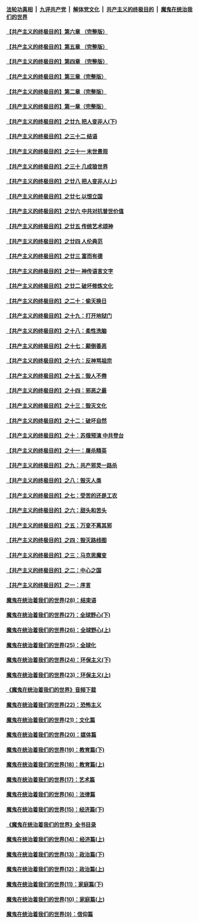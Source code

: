 ####  [法轮功真相](../../../../basic/blob/master/README.md?t=04112201) &nbsp;|&nbsp; [九评共产党](../../../../9ping.md/blob/master/README.md?t=04112201) &nbsp;|&nbsp; [解体党文化](../../../../jtdwh.md/blob/master/README.md?t=04112201)  &nbsp;|&nbsp; [共产主义的终极目的](../../../../gczydzjmd.md/blob/master/README.md?t=04112201) &nbsp;|&nbsp; [魔鬼在统治我们的世界](../../../../mgztzwmdsj.md/blob/master/README.md?t=04112201) 

#### [【共产主义的终极目的】第六章 （完整版）](../pages/nsc422/n11428913.md?t=04112201) 

#### [【共产主义的终极目的】第五章 （完整版）](../pages/nsc422/n11428912.md?t=04112201) 

#### [【共产主义的终极目的】第四章 （完整版）](../pages/nsc422/n11428907.md?t=04112201) 

#### [【共产主义的终极目的】第三章（完整版）](../pages/nsc422/n11428848.md?t=04112201) 

#### [【共产主义的终极目的】第二章（完整版）](../pages/nsc422/n11428831.md?t=04112201) 

#### [【共产主义的终极目的】第一章（完整版）](../pages/nsc422/n11417651.md?t=04112201) 

#### [【共产主义的终极目的】之廿九 把人变非人(下)](../pages/nsc422/n11344140.md?t=04112201) 

#### [【共产主义的终极目的】之三十二 结语](../pages/nsc422/n11360535.md?t=04112201) 

#### [【共产主义的终极目的】之三十一 末世景观](../pages/nsc422/n11351129.md?t=04112201) 

#### [【共产主义的终极目的】之三十 几成狼世界](../pages/nsc422/n11348280.md?t=04112201) 

#### [【共产主义的终极目的】之廿八 把人变非人(上)](../pages/nsc422/n11340492.md?t=04112201) 

#### [【共产主义的终极目的】之廿七 以恨立国](../pages/nsc422/n11336944.md?t=04112201) 

#### [【共产主义的终极目的】之廿六 中共对抗普世价值](../pages/nsc422/n11324785.md?t=04112201) 

#### [【共产主义的终极目的】之廿五 传统艺术颂神](../pages/nsc422/n11296396.md?t=04112201) 

#### [【共产主义的终极目的】之廿四 人伦典范](../pages/nsc422/n11296397.md?t=04112201) 

#### [【共产主义的终极目的】之廿三 富而有德](../pages/nsc422/n11283598.md?t=04112201) 

#### [【共产主义的终极目的】之廿一 神传语言文字](../pages/nsc422/n11263265.md?t=04112201) 

#### [【共产主义的终极目的】之廿二 破坏修炼文化](../pages/nsc422/n11245728.md?t=04112201) 

#### [【共产主义的终极目的】之二十：偷天换日](../pages/nsc422/n11238846.md?t=04112201) 

#### [【共产主义的终极目的】之十九：打开地狱门](../pages/nsc422/n11206376.md?t=04112201) 

#### [【共产主义的终极目的】之十八：柔性洗脑](../pages/nsc422/n11199994.md?t=04112201) 

#### [【共产主义的终极目的】之十七：颠倒善恶](../pages/nsc422/n11179782.md?t=04112201) 

#### [【共产主义的终极目的】之十六：反神骂祖宗](../pages/nsc422/n11166798.md?t=04112201) 

#### [【共产主义的终极目的】之十五：毁人不倦](../pages/nsc422/n11166792.md?t=04112201) 

#### [【共产主义的终极目的】之十四：邪恶之最](../pages/nsc422/n11150249.md?t=04112201) 

#### [【共产主义的终极目的】之十三：毁灭文化](../pages/nsc422/n11135227.md?t=04112201) 

#### [【共产主义的终极目的】之十二：破坏自然](../pages/nsc422/n11135214.md?t=04112201) 

#### [【共产主义的终极目的】之十：苏俄预演 中共登台](../pages/nsc422/n11118424.md?t=04112201) 

#### [【共产主义的终极目的】之十一：屠杀精英](../pages/nsc422/n11118442.md?t=04112201) 

#### [【共产主义的终极目的】之九：共产邪灵一路杀](../pages/nsc422/n11114139.md?t=04112201) 

#### [【共产主义的终极目的】之八：毁灭人类](../pages/nsc422/n11108503.md?t=04112201) 

#### [【共产主义的终极目的】之七：受苦的还是工农](../pages/nsc422/n11101809.md?t=04112201) 

#### [【共产主义的终极目的】之六：甜头和苦头](../pages/nsc422/n11096971.md?t=04112201) 

#### [【共产主义的终极目的】之五：万变不离其邪](../pages/nsc422/n11091285.md?t=04112201) 

#### [【共产主义的终极目的】之四：毁灭路线图](../pages/nsc422/n11086284.md?t=04112201) 

#### [【共产主义的终极目的】之三：马克思魔变](../pages/nsc422/n11061941.md?t=04112201) 

#### [【共产主义的终极目的】之二：中心之国](../pages/nsc422/n11047728.md?t=04112201) 

#### [【共产主义的终极目的】之一：序言](../pages/nsc422/n11086077.md?t=04112201) 

#### [魔鬼在统治着我们的世界(28)：结束语](../pages/nsc422/n10936246.md?t=04112201) 

#### [魔鬼在统治着我们的世界(27)：全球野心(下)](../pages/nsc422/n10928319.md?t=04112201) 

#### [魔鬼在统治着我们的世界(26)：全球野心(上)](../pages/nsc422/n10900318.md?t=04112201) 

#### [魔鬼在统治着我们的世界(25)：全球化](../pages/nsc422/n10788205.md?t=04112201) 

#### [魔鬼在统治着我们的世界(24)：环保主义(下)](../pages/nsc422/n10695307.md?t=04112201) 

#### [魔鬼在统治着我们的世界(23)：环保主义(上)](../pages/nsc422/n10688613.md?t=04112201) 

#### [《魔鬼在统治着我们的世界》音频下载](../pages/nsc422/n10635553.md?t=04112201) 

#### [魔鬼在统治着我们的世界(22)：恐怖主义](../pages/nsc422/n10614727.md?t=04112201) 

#### [魔鬼在统治着我们的世界(21)：文化篇](../pages/nsc422/n10597706.md?t=04112201) 

#### [魔鬼在统治着我们的世界(20)：媒体篇](../pages/nsc422/n10586579.md?t=04112201) 

#### [魔鬼在统治着我们的世界(19)：教育篇(下)](../pages/nsc422/n10564808.md?t=04112201) 

#### [魔鬼在统治着我们的世界(18)：教育篇(上)](../pages/nsc422/n10526970.md?t=04112201) 

#### [魔鬼在统治着我们的世界(17)：艺术篇](../pages/nsc422/n10499093.md?t=04112201) 

#### [魔鬼在统治着我们的世界(16)：法律篇](../pages/nsc422/n10485969.md?t=04112201) 

#### [魔鬼在统治着我们的世界(15)：经济篇(下)](../pages/nsc422/n10469975.md?t=04112201) 

#### [《魔鬼在统治着我们的世界》全书目录](../pages/nsc422/n10464261.md?t=04112201) 

#### [魔鬼在统治着我们的世界(14)：经济篇(上)](../pages/nsc422/n10457370.md?t=04112201) 

#### [魔鬼在统治着我们的世界(13)：政治篇(下)](../pages/nsc422/n10448270.md?t=04112201) 

#### [魔鬼在统治着我们的世界(12)：政治篇(上)](../pages/nsc422/n10444576.md?t=04112201) 

#### [魔鬼在统治着我们的世界(11)：家庭篇(下)](../pages/nsc422/n10440961.md?t=04112201) 

#### [魔鬼在统治着我们的世界(10)：家庭篇(上)](../pages/nsc422/n10435448.md?t=04112201) 

#### [魔鬼在统治着我们的世界(9)：信仰篇](../pages/nsc422/n10432159.md?t=04112201) 

